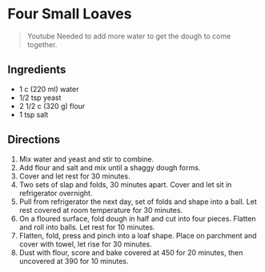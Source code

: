 # Four Small Loaves

> Youtube
> Needed to add more water to get the dough to come together.

## Ingredients

- 1 c (220 ml) water
- 1/2 tsp yeast
- 2 1/2 c (320 g) flour
- 1 tsp salt

## Directions

1. Mix water and yeast and stir to combine.
2. Add flour and salt and mix until a shaggy dough forms.
3. Cover and let rest for 30 minutes.
4. Two sets of slap and folds, 30 minutes apart. Cover and let sit in refrigerator
   overnight.
5. Pull from refrigerator the next day, set of folds and shape into a ball. Let rest
   covered at room temperature for 30 minutes.
6. On a floured surface, fold dough in half and cut into four pieces. Flatten and
   roll into balls. Let rest for 10 minutes.
7. Flatten, fold, press and pinch into a loaf shape. Place on parchment and cover
   with towel, let rise for 30 minutes.
8. Dust with flour, score and bake covered at 450 for 20 minutes, then uncovered
   at 390 for 10 minutes.
